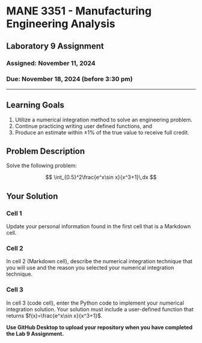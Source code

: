 # MANE 3351 - Manufacturing Engineering Analysis

## Laboratory 9 Assignment

### Assigned: November 11, 2024

### Due: November 18, 2024 (before 3:30 pm)

---

## Learning Goals

1.  Utilize a numerical integration method to solve an engineering problem.
2.  Continue practicing writing user defined functions, and
2.  Produce an estimate within $\pm 1\%$ of the true value to receive full credit.

## Problem Description

Solve the following problem:

$$
\int_{0.5}^2\frac{e^x\sin x}{x^3+1}\,dx
$$


## Your Solution

### Cell 1

Update your personal information found in the first cell that is a Markdown cell.

### Cell 2

In cell 2 (Markdown cell), describe the numerical integration technique that you will use and the reason you selected your numerical integration technique. 

### Cell 3

In cell 3 (code cell), enter the Python code to implement your numerical integration solution. Your solution must include a user-defined function that returns $f(x)=\frac{e^x\sin x}{x^3+1}$.

**Use GitHub Desktop to upload your repository when you have completed the Lab 9 Assignment.**